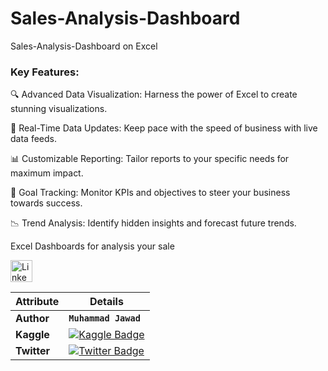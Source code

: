 # Sales-Analysis-Dashboard
Sales-Analysis-Dashboard on Excel

### Key Features:

🔍 Advanced Data Visualization: Harness the power of Excel to create stunning visualizations.

🔄 Real-Time Data Updates: Keep pace with the speed of business with live data feeds.

📊 Customizable Reporting: Tailor reports to your specific needs for maximum impact.

🎯 Goal Tracking: Monitor KPIs and objectives to steer your business towards success.

📉 Trend Analysis: Identify hidden insights and forecast future trends.

Excel Dashboards for analysis your sale

<a href='https://www.linkedin.com/posts/muhammad-jawad-86507b201_dataanalysis-datascience-dataanalytics-activity-7145111561500635136-XxAM?utm_source=share&utm_medium=member_desktop'>
<img src="https://cdn.freebiesupply.com/logos/large/2x/linkedin-icon-logo-png-transparent.png" alt="Linkedin-icon" srcset="" style="width:35px">
</a>


| Attribute | Details |
|-----------|---------|
| **Author** | **`Muhammad Jawad`** |
| **Kaggle** | [![Kaggle Badge](https://img.shields.io/badge/Kaggle-035a7d?style=for-the-badge&logo=kaggle&logoColor=white)](https://www.kaggle.com/mjawad17) |
| **Twitter** | [![Twitter Badge](https://img.shields.io/badge/Twitter-%23000000.svg?style=for-the-badge&logo=Twitter&logoColor=white)](https://x.com/mj_AwaD43?s=09) |
